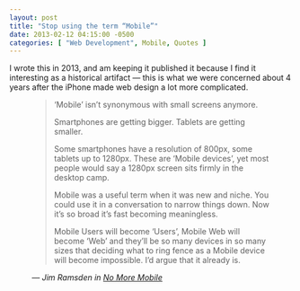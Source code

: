 ```yaml
---
layout: post
title: "Stop using the term “Mobile”"
date: 2013-02-12 04:15:00 -0500
categories: [ "Web Development", Mobile, Quotes ]
---
```


<aside class="archive__statement">
I wrote this in 2013, and am keeping it published it because I find it interesting as a historical artifact — this is what we were concerned about 4 years after the iPhone made web design a lot more complicated.
</aside>

<figure>
  <blockquote class="quote" cite="https://jimramsden.com/notes/no-more-mobile">
    <p>‘Mobile’ isn’t synonymous with small screens anymore.</p>
    <p>Smartphones are getting bigger. Tablets are getting smaller.</p>
    <p>Some smartphones have a resolution of 800px, some tablets up to 1280px. These are ‘Mobile devices’, yet most people would say a 1280px screen sits firmly in the desktop camp.</p>
    <p>Mobile was a useful term when it was new and niche. You could use it in a conversation to narrow things down. Now it’s so broad it’s fast becoming meaningless.</p>
    <p>Mobile Users will become ‘Users’, Mobile Web will become ‘Web’ and they’ll be so many devices in so many sizes that deciding what to ring fence as a Mobile device will become impossible. I’d argue that it already is.</p>
  </blockquote>
  <figcaption>— <cite>Jim Ramsden in <a href="https://jimramsden.com/notes/no-more-mobile">No More Mobile</a></cite></figcaption>
</figure>